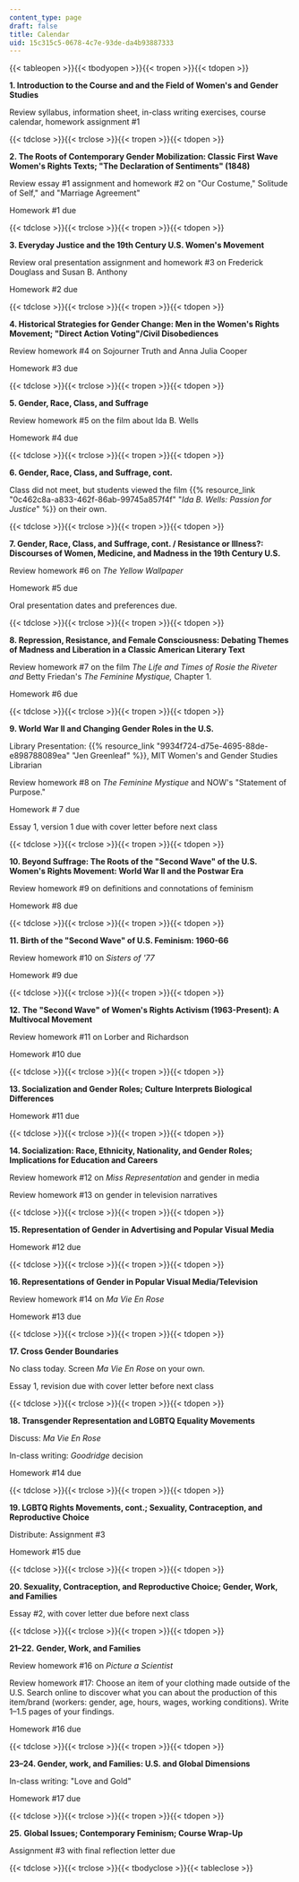 ```yaml
---
content_type: page
draft: false
title: Calendar
uid: 15c315c5-0678-4c7e-93de-da4b93887333
---
```

{{< tableopen >}}{{< tbodyopen >}}{{< tropen >}}{{< tdopen >}}

**1\. Introduction to the Course and and the Field of Women's and Gender Studies**

Review syllabus, information sheet, in-class writing exercises, course calendar, homework assignment #1

{{< tdclose >}}{{< trclose >}}{{< tropen >}}{{< tdopen >}}

**2\. The Roots of Contemporary Gender Mobilization: Classic First Wave Women's Rights Texts; "The Declaration of Sentiments" (1848)**

Review essay #1 assignment and homework #2 on "Our Costume," Solitude of Self," and "Marriage Agreement"

Homework #1 due

{{< tdclose >}}{{< trclose >}}{{< tropen >}}{{< tdopen >}}

**3\. Everyday Justice and the 19th Century U.S. Women's Movement** 

Review oral presentation assignment and homework #3 on Frederick Douglass and Susan B. Anthony

Homework #2 due

{{< tdclose >}}{{< trclose >}}{{< tropen >}}{{< tdopen >}}

**4\. Historical Strategies for Gender Change: Men in the Women's Rights Movement; "Direct Action Voting"/Civil Disobediences**

Review homework #4 on Sojourner Truth and Anna Julia Cooper

Homework #3 due 

{{< tdclose >}}{{< trclose >}}{{< tropen >}}{{< tdopen >}}

**5\. Gender, Race, Class, and Suffrage**

Review homework #5 on the film about Ida B. Wells

Homework #4 due

{{< tdclose >}}{{< trclose >}}{{< tropen >}}{{< tdopen >}}

**6\. Gender, Race, Class, and Suffrage, cont.** 

Class did not meet, but students viewed the film {{% resource_link "0c462c8a-a833-462f-86ab-99745a857f4f" "*Ida B. Wells: Passion for Justice*" %}} on their own. 

{{< tdclose >}}{{< trclose >}}{{< tropen >}}{{< tdopen >}}

**7\. Gender, Race, Class, and Suffrage, cont. / Resistance or Illness?: Discourses of Women, Medicine, and Madness in the 19th Century U.S.**

Review homework #6 on *The Yellow Wallpaper*

Homework #5 due

Oral presentation dates and preferences due.

{{< tdclose >}}{{< trclose >}}{{< tropen >}}{{< tdopen >}}

**8\. Repression, Resistance, and Female Consciousness: Debating Themes of Madness and Liberation in a Classic American Literary Text**

Review homework #7 on the film *The Life and Times of Rosie the Riveter and* Betty Friedan's *The Feminine Mystique,* Chapter 1. 

Homework #6 due

{{< tdclose >}}{{< trclose >}}{{< tropen >}}{{< tdopen >}}

**9\. World War II and Changing Gender Roles in the U.S.**

Library Presentation: {{% resource_link "9934f724-d75e-4695-88de-e898788089ea" "Jen Greenleaf" %}}, MIT Women's and Gender Studies Librarian

Review homework #8 on *The Feminine Mystique* and NOW's "Statement of Purpose."

Homework # 7 due

﻿Essay 1, version 1 due with cover letter before next class

{{< tdclose >}}{{< trclose >}}{{< tropen >}}{{< tdopen >}}

**10\. Beyond Suffrage: The Roots of the "Second Wave" of the U.S. Women's Rights Movement: World War II and the Postwar Era**

Review homework #9 on definitions and connotations of feminism

Homework #8 due

{{< tdclose >}}{{< trclose >}}{{< tropen >}}{{< tdopen >}}

**11\. Birth of the "Second Wave" of U.S. Feminism: 1960-66**

Review homework #10 on *Sisters of '77*

Homework #9 due

{{< tdclose >}}{{< trclose >}}{{< tropen >}}{{< tdopen >}}

**12.** **The "Second Wave" of Women's Rights Activism (1963-Present): A Multivocal Movement**

Review homework #11 on Lorber and Richardson

Homework #10 due

{{< tdclose >}}{{< trclose >}}{{< tropen >}}{{< tdopen >}}

**13\. Socialization and Gender Roles; Culture Interprets Biological Differences**

Homework #11 due

{{< tdclose >}}{{< trclose >}}{{< tropen >}}{{< tdopen >}}

**14\. Socialization: Race, Ethnicity, Nationality, and Gender Roles; Implications for Education and Careers**

Review homework #12 on *Miss Representation* and gender in media

Review homework #13 on gender in television narratives

{{< tdclose >}}{{< trclose >}}{{< tropen >}}{{< tdopen >}}

**15\. Representation of Gender in Advertising and Popular Visual Media**

Homework #12 due

{{< tdclose >}}{{< trclose >}}{{< tropen >}}{{< tdopen >}}

**16\. Representations of Gender in Popular Visual Media/Television**

Review homework #14 on *Ma Vie En Rose*

Homework #13 due

{{< tdclose >}}{{< trclose >}}{{< tropen >}}{{< tdopen >}}

**17\. Cross Gender Boundaries**

No class today. Screen *Ma Vie En Ros*e on your own. 

Essay 1, revision due with cover letter before next class

{{< tdclose >}}{{< trclose >}}{{< tropen >}}{{< tdopen >}}

**18\. Transgender Representation and LGBTQ Equality Movements**

Discuss: *Ma Vie En Rose*

In-class writing: *Goodridge* decision

Homework #14 due 

{{< tdclose >}}{{< trclose >}}{{< tropen >}}{{< tdopen >}}

**19\. LGBTQ Rights Movements, cont.; Sexuality, Contraception, and Reproductive Choice**

Distribute: Assignment #3

Homework #15 due

{{< tdclose >}}{{< trclose >}}{{< tropen >}}{{< tdopen >}}

**20\. Sexuality, Contraception, and Reproductive Choice; Gender, Work, and Families**

Essay #2, with cover letter due before next class

{{< tdclose >}}{{< trclose >}}{{< tropen >}}{{< tdopen >}}

**21–22.** **Gender, Work, and Families**

Review homework #16 on *Picture a Scientist*

Review homework #17: Choose an item of your clothing made outside of the U.S. Search online to discover what you can about the production of this item/brand (workers: gender, age, hours, wages, working conditions). Write 1–1.5 pages of your findings. 

Homework #16 due

{{< tdclose >}}{{< trclose >}}{{< tropen >}}{{< tdopen >}}

**23–24. Gender, work, and Families: U.S. and Global Dimensions**

In-class writing: "Love and Gold"

Homework #17 due

{{< tdclose >}}{{< trclose >}}{{< tropen >}}{{< tdopen >}}

**25.** **Global Issues; Contemporary Feminism; Course Wrap-Up**

Assignment #3 with final reflection letter due

{{< tdclose >}}{{< trclose >}}{{< tbodyclose >}}{{< tableclose >}}